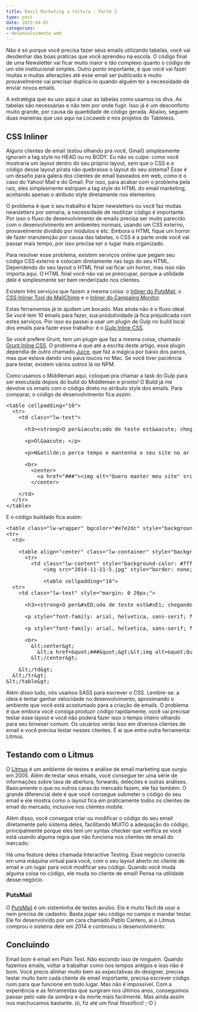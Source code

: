 ```yaml
---
title: Email Marketing a tortura - Parte 2
type: post
date: 2015-04-07
categories:
- desenvolvimento web
---
```


Não é só porque você precisa fazer seus emails utilizando tabelas, você vai desdenhar das boas práticas que você aprendeu na escola. O código final de uma Newsletter vai ficar muito maior e tão complexo quanto o código de um site institucional simples. Outro ponto importante, é que você vai fazer muitas e muitas alterações até esse email ser publicado e muito provavelmente vai precisar duplicá-lo quando alguém ter a necessidade de enviar novos emails.

A estratégia que eu uso aqui é usar as tabelas como usamos os divs. As tabelas são necessárias e não tem por onde fugir. Isso já é um desconforto muito grande, por causa da quantidade de código gerada. Abaixo, seguem duas maneiras que uso aqui na Locaweb e nos projetos do Tableless.

## CSS Inliner
Alguns clientes de email (estou olhando pra você, Gmail) simplesmente ignoram a tag style no HEAD ou no BODY. Eu não os culpo: como você mostraria um layout dentro do seu próprio layout, sem que o CSS e o código desse layout pirata não quebrasse o layout do seu sistema? Esse é um desafio para galera dos clientes de email baseados em web, como é o caso do Yahoo! Mail e do Gmail. Por isso, para acabar com o problema pela raiz, eles simplesmente estripam a tag style do HTML do email marketing, aceitando apenas o atributo style diretamente nos elementos.

O problema é que o seu trabalho é fazer newsletters ou você faz muitas newsletters por semana, a necessidade de reutilizar código é importante. Por isso o fluxo de desenvolvimento de emails precisa ser muito parecido com o desenvolvimento em ambientes normais, usando um CSS externo, provavelmente dividido por módulos e etc. Embora o HTML fique um horror de fazer manutenção por causa das tabelas, o CSS é a parte onde você vai passar mais tempo, por isso precisa ser o lugar mais organizado.

Para resolver esse problema, existem serviços online que pegam seu código CSS externo e colocam diretamente nas tags do seu HTML. Dependendo do seu layout o HTML final vai ficar um horror, mas isso não importa aqui. O HTML final você não vai se preocupar, porque a utilidade dele é simplesmente ser bem renderizado nos clientes.

Existem três serviços que fazem a mesma coisa: o [Inliner do PutsMail](https://putsmail.com/inliner), o [CSS Inliner Tool do MailChimp](http://templates.mailchimp.com/resources/inline-css/) e o [Inliner do Campaing Monitor](http://inliner.cm/).

Estas ferramentas já te ajudam um bocado. Mas ainda não é o fluxo ideal. Se você tem 10 emails para fazer, sua produtividade já fica prejudicada com estes serviços. Por isso eu passei a usar um plugin de Gulp no build local dos emails para fazer esse trabalho: é o [Gulp Inline CSS](https://www.npmjs.com/package/gulp-inline-css).

Se você prefere Grunt, tem um plugin que faz a mesma coisa, chamado [Grunt Inline CSS](https://www.npmjs.com/package/grunt-inline-css). O problema é que até a escrita deste artigo, esse plugin dependia de outro chamado [Juice](https://www.npmjs.com/package/juice), que faz a mágica por baixo dos panos, mas que estava dando uns paus loucos no Mac. Se você tiver paciência para testar, existem vários outros lá no NPM.

Como usamos o Middleman aqui, coloquei pra chamar a task do Gulp para ser executada depois do build do Middleman e pronto! O Build já me devolve os emails com o código direto no atributo style dos emails. Para comparar, o código de desenvolvimento fica assim:

<pre class=“lang-html”>
&lt;table cellpadding=&quot;10&quot;&gt;
  &lt;tr&gt;
    &lt;td class=&quot;lw-text&quot;&gt;

      &lt;h3&gt;&lt;strong&gt;O per&amp;iacute;odo de teste est&amp;aacute; chegando ao fim!&lt;/strong&gt;&lt;/h3&gt;

      &lt;p&gt;Ol&amp;aacute; &lt;/p&gt;

      &lt;p&gt;N&amp;atilde;o perca tempo e mantenha o seu site no ar agora mesmo com 10% de desconto no primeiro m&amp;ecirc;s. &lt;/p&gt;

      &lt;br&gt;
        &lt;center&gt;
          &lt;a href=&quot;###&quot;&gt;&lt;img alt=&quot;Quero manter meu site&quot; src=&quot;2014-11-21-c.png&quot;&gt;&lt;/a&gt;
        &lt;/center&gt;

    &lt;/td&gt;
  &lt;/tr&gt;
&lt;/table&gt;
</pre>

E o código buildado fica assim:

<pre class=“lang-html”>
&lt;table class=&quot;lw-wrapper&quot; bgcolor=&quot;#e7e2dc&quot; style=&quot;background-color: #e7e2dc; font-family: arial, helvetica, sans-serif; padding: 20px; width: 100%;&quot;&gt;
&lt;tr&gt;
  &lt;td&gt;

    &lt;table align=&quot;center&quot; class=&quot;lw-container&quot; style=&quot;background-color: #fff; border: none; border-collapse: collapse; margin: 0 auto; width: 630px;&quot; bgcolor=&quot;#ffffff&quot;&gt;
      &lt;tr&gt;
        &lt;td class=&quot;lw-content&quot; style=&quot;background-color: #fff; margin: 0 auto; width: 630px;&quot;&gt;
            &lt;img src=&quot;2014-11-21-5.jpg&quot; style=&quot;border: none; text-decoration: none;&quot; width=&quot;630&quot;&gt;

            &lt;table cellpadding=&quot;10&quot;&gt;
  &lt;tr&gt;
    &lt;td class=&quot;lw-text&quot; style=&quot;margin: 0 20px;&quot;&gt;

      &lt;h3&gt;&lt;strong&gt;O per&amp;#xED;odo de teste est&amp;#xE1; chegando ao fim!&lt;/strong&gt;&lt;/h3&gt;

      &lt;p style=&quot;font-family: arial, helvetica, sans-serif; font-size: 14px;&quot;&gt;Ol&amp;#xE1; &lt;/p&gt;

      &lt;p style=&quot;font-family: arial, helvetica, sans-serif; font-size: 14px;&quot;&gt;N&amp;#xE3;o perca tempo e mantenha o seu site no ar agora mesmo com 10% de desconto no primeiro m&amp;#xEA;s. &lt;/p&gt;

      &lt;br&gt;
        &amp;lt;center&amp;gt;
          &amp;lt;a href=&amp;quot;###&amp;quot;&amp;gt;&amp;lt;img alt=&amp;quot;Quero manter meu site&amp;quot; src=&amp;quot;2014-11-21-c.png&amp;quot;&amp;gt;&amp;lt;/a&amp;gt;
        &amp;lt;/center&amp;gt;

    &amp;lt;/td&amp;gt;
  &amp;lt;/tr&amp;gt;
&amp;lt;/table&amp;gt;
</pre>

Além disso tudo, nós usamos SASS para escrever o CSS. Lembre-se: a ideia é tentar ganhar velocidade no desenvolvimento, aproximando o ambiente que você está acostumado para a criação de emails. O problema é que embora você consiga produzir código rapidamente, você vai precisar testar esse layout e você não poderá fazer isso o tempo inteiro olhando para seu browser comum. Os usuários verão isso em diversos clientes de email e você precisa testar nesses clientes. É aí que entra outra ferramenta: Litmus.

## Testando com o Litmus
O [Litmus](http://litmus.com/) é um ambiente de testes e análise de email marketing que surgiu em 2005. Além de testar seus emails, você consegue ter uma série de informações sobre taxa de abertura, forwards, deleções e outras análises. Basicamente o que os outros caras do mercado fazem, ele faz também. O grande diferencial dele é que você consegue submeter o código do seu email e ele mostra como o layout fica em praticamente todos os clientes de email do mercado, inclusive nos clientes mobile.

Além disso, você consegue criar ou modificar o código do seu email diretamente pelo sistema deles, facilitando MUITO a adequação do código, principalmente porque eles tem um syntax checker que verifica se você está usando alguma regra que não funciona nos clientes de email do mercado.

Há uma feature deles chamada Interactive Testing. Esse negócio conecta em uma máquina virtual para você, com o seu layout aberto no cliente de email e um lugar para você modificar seu código. Quando você muda alguma coisa no código, ele muda no cliente de email! Pensa na utilidade desse negócio.

### PutsMail
O [PutsMail](https://PutsMail.com/) é um sisteminha de testes avulso. Ele é muito fácil de usar e nem precisa de cadastro. Basta jogar seu código no campo e mandar testar. Ele foi desenvolvido por um cara chamado Pablo Cantero, aí o Litmus comprou o sistema dele em 2014 e continuou o desenvolvimento.

## Concluindo
Email bom é email em Plain Text. Não escondo isso de ninguém. Quando fazemos emails, voltar a trabalhar como nos tempos antigos e isso não é bom. Você precis alinhar muito bem as expectativas do designer, precisa testar muito bem cada cliente de email importante, precisa escrever código ruim para que funcione em todo lugar. Mas não é impossível. Com a experiência e as ferramentas que surgiram nos últimos anos, conseguimos passar pelo vale da sombra e da morte mais facilmente. Mas ainda assim nos machucamos bastante. (ó, fiz até um final filosófico! ;-D )